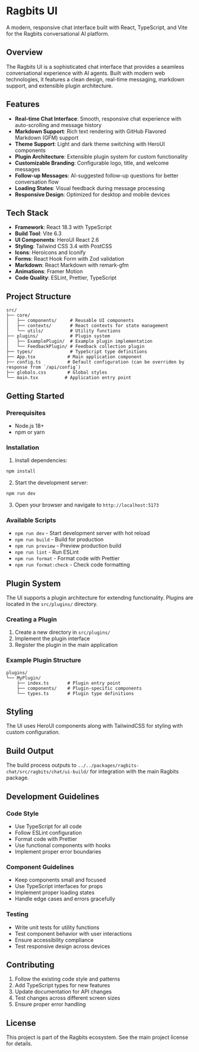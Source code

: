 # Ragbits UI

A modern, responsive chat interface built with React, TypeScript, and Vite for the Ragbits conversational AI platform.

## Overview

The Ragbits UI is a sophisticated chat interface that provides a seamless conversational experience with AI agents. Built with modern web technologies, it features a clean design, real-time messaging, markdown support, and extensible plugin architecture.

## Features

- **Real-time Chat Interface**: Smooth, responsive chat experience with auto-scrolling and message history
- **Markdown Support**: Rich text rendering with GitHub Flavored Markdown (GFM) support
- **Theme Support**: Light and dark theme switching with HeroUI components
- **Plugin Architecture**: Extensible plugin system for custom functionality
- **Customizable Branding**: Configurable logo, title, and welcome messages
- **Follow-up Messages**: AI-suggested follow-up questions for better conversation flow
- **Loading States**: Visual feedback during message processing
- **Responsive Design**: Optimized for desktop and mobile devices

## Tech Stack

- **Framework**: React 18.3 with TypeScript
- **Build Tool**: Vite 6.3
- **UI Components**: HeroUI React 2.6
- **Styling**: Tailwind CSS 3.4 with PostCSS
- **Icons**: Heroicons and Iconify
- **Forms**: React Hook Form with Zod validation
- **Markdown**: React Markdown with remark-gfm
- **Animations**: Framer Motion
- **Code Quality**: ESLint, Prettier, TypeScript

## Project Structure

```
src/
├── core/
│   ├── components/     # Reusable UI components
│   ├── contexts/       # React contexts for state management
│   └── utils/          # Utility functions
├── plugins/            # Plugin system
│   ├── ExamplePlugin/  # Example plugin implementation
│   └── FeedbackPlugin/ # Feedback collection plugin
├── types/              # TypeScript type definitions
├── App.tsx            # Main application component
├── config.ts          # Default configuration (can be overriden by response from `/api/config`)
├── globals.css        # Global styles
└── main.tsx          # Application entry point
```

## Getting Started

### Prerequisites

- Node.js 18+
- npm or yarn

### Installation

1. Install dependencies:

```bash
npm install
```

2. Start the development server:

```bash
npm run dev
```

3. Open your browser and navigate to `http://localhost:5173`

### Available Scripts

- `npm run dev` - Start development server with hot reload
- `npm run build` - Build for production
- `npm run preview` - Preview production build
- `npm run lint` - Run ESLint
- `npm run format` - Format code with Prettier
- `npm run format:check` - Check code formatting

## Plugin System

The UI supports a plugin architecture for extending functionality. Plugins are located in the `src/plugins/` directory.

### Creating a Plugin

1. Create a new directory in `src/plugins/`
2. Implement the plugin interface
3. Register the plugin in the main application

### Example Plugin Structure

```
plugins/
└── MyPlugin/
    ├── index.ts       # Plugin entry point
    ├── components/    # Plugin-specific components
    └── types.ts       # Plugin type definitions
```

## Styling

The UI uses HeroUI components along with TailwindCSS for styling with custom configuration.

## Build Output

The build process outputs to `../../packages/ragbits-chat/src/ragbits/chat/ui-build/` for integration with the main Ragbits package.

## Development Guidelines

### Code Style

- Use TypeScript for all code
- Follow ESLint configuration
- Format code with Prettier
- Use functional components with hooks
- Implement proper error boundaries

### Component Guidelines

- Keep components small and focused
- Use TypeScript interfaces for props
- Implement proper loading states
- Handle edge cases and errors gracefully

### Testing

- Write unit tests for utility functions
- Test component behavior with user interactions
- Ensure accessibility compliance
- Test responsive design across devices

## Contributing

1. Follow the existing code style and patterns
2. Add TypeScript types for new features
3. Update documentation for API changes
4. Test changes across different screen sizes
5. Ensure proper error handling

## License

This project is part of the Ragbits ecosystem. See the main project license for details.
